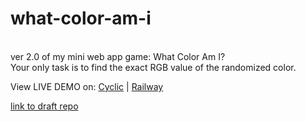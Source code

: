 # what-color-am-i
<br>
ver 2.0 of my mini web app game: What Color Am I?<br>
Your only task is to find the exact RGB value of the randomized color.<br>

View LIVE DEMO on: [Cyclic](https://color.cyclic.cloud/) | [Railway](https://what-color-am-i.up.railway.app/start)

[link to draft repo](https://github.com/jennienguyendev/what-color-am-i-draft)
